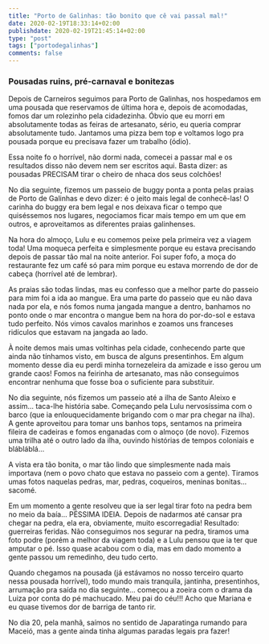 ```yaml
---
title: "Porto de Galinhas: tão bonito que cê vai passal mal!"
date: 2020-02-19T18:33:14+02:00
publishdate: 2020-02-19T21:45:14+02:00
type: "post"
tags: ["portodegalinhas"]
comments: false
---
```

### Pousadas ruins, pré-carnaval e bonitezas 

Depois de Carneiros seguimos para Porto de Galinhas, nos hospedamos em uma pousada que reservamos de última hora e, depois de acomodadas, fomos dar um rolezinho pela cidadezinha. Óbvio que eu morri em absolutamente todas as feiras de artesanato, sério, eu queria comprar absolutamente tudo. Jantamos uma pizza bem top e voltamos logo pra pousada porque eu precisava fazer um trabalho (ódio).

Essa noite fo o horrível, não dormi nada, comecei a passar mal e os resultados disso não devem nem ser escritos aqui. Basta dizer: as pousadas PRECISAM tirar o cheiro de nhaca dos seus colchões!

No dia seguinte, fizemos um passeio de buggy ponta a ponta pelas praias de Porto de Galinhas e devo dizer: é o jeito mais legal de conhecê-las! O carinha do buggy era bem legal e nos deixava ficar o tempo que quiséssemos nos lugares, negociamos ficar mais tempo em um que em outros, e aproveitamos as diferentes praias galinhenses. 

Na hora do almoço, Lulu e eu comemos peixe pela primeira vez a viagem toda! Uma moqueca perfeita e simplesmente porque eu estava precisando depois de passar tão mal na noite anterior. Foi super fofo, a moça do restaurante fez um café só para mim porque eu estava morrendo de dor de cabeça (horrível até de lembrar). 

As praias são todas lindas, mas eu confesso que a melhor parte do passeio para mim foi a ida ao mangue. Era uma parte do passeio que eu não dava nada por ela, e nós fomos numa jangada mangue a dentro, banhamos no ponto onde o mar encontra o mangue bem na hora do por-do-sol e estava tudo perfeito. Nós vimos cavalos marinhos e zoamos uns franceses ridículos que estavam na jangada ao lado. 

À noite demos mais umas voltinhas pela cidade, conhecendo parte que ainda não tínhamos visto, em busca de alguns presentinhos. Em algum momento desse dia eu perdi minha tornezeleira da amizade e isso gerou um grande caos! Fomos na feirinha de artesanato, mas não conseguimos encontrar nenhuma que fosse boa o suficiente para substituir. 

No dia seguinte, nós fizemos um passeio até a ilha de Santo Aleixo e assim... taca-lhe história sabe. Começando pela Lulu nervosíssima com o barco (que ia enlouquecidamente brigando com o mar pra chegar na ilha). A gente aproveitou para tomar uns banhos tops, sentamos na primeira fileira de cadeiras e fomos enganadas com o almoço (de novo). Fizemos uma trilha até o outro lado da ilha, ouvindo histórias de tempos coloniais e blábláblá... 

A vista era tão bonita, o mar tão lindo que simplesmente nada mais importava (nem o povo chato que estava no passeio com a gente). Tiramos umas fotos naquelas pedras, mar, pedras, coqueiros, meninas bonitas... sacomé. 

Em um momento a gente resolveu que ia ser legal tirar foto na pedra bem no meio da baía... PÉSSIMA IDEIA. Depois de nadarmos até cansar pra chegar na pedra, ela era, obviamente, muito escorregadia! Resultado: guerreiras feridas. Não conseguimos nos segurar na pedra, tiramos uma foto podre (porém a melhor da viagem toda) e a Lulu pensou que ia ter que amputar o pé. Isso quase acabou com o dia, mas em dado momento a gente passou um remedinho, deu tudo certo.

Quando chegamos na pousada (já estávamos no nosso terceiro quarto nessa pousada horrível), todo mundo mais tranquila, jantinha, presentinhos, arrumação pra saída no dia seguinte... começou a zoeira com o drama da Luiza por conta do pé machucado. Meu pai do céu!!! Acho que Mariana e eu quase tivemos dor de barriga de tanto rir.

No dia 20, pela manhã, saímos no sentido de Japaratinga rumando para Maceió, mas a gente ainda tinha algumas paradas legais pra fazer!